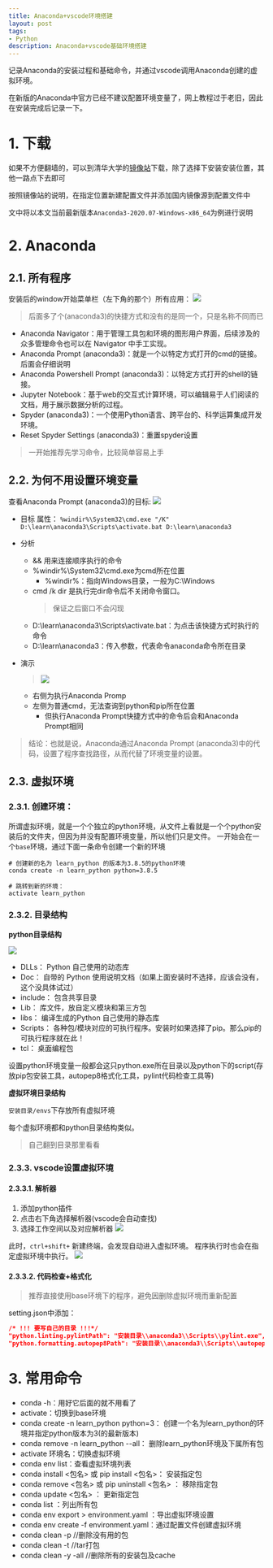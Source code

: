 ```yaml
---
title: Anaconda+vscode环境搭建
layout: post
tags:
- Python
description: Anaconda+vscode基础环境搭建
---
```


记录Anaconda的安装过程和基础命令，并通过vscode调用Anaconda创建的虚拟环境。

在新版的Anaconda中官方已经不建议配置环境变量了，网上教程过于老旧，因此在安装完成后记录一下。
<!-- more -->

# 1. 下载

如果不方便翻墙的，可以到清华大学的[镜像站](https://mirrors.tuna.tsinghua.edu.cn/help/anaconda/)下载，除了选择下安装安装位置，其他一路点下去即可

按照镜像站的说明，在指定位置新建配置文件并添加国内镜像源到配置文件中

文中将以本文当前最新版本`Anaconda3-2020.07-Windows-x86_64`为例进行说明


# 2. Anaconda

## 2.1. 所有程序

安装后的window开始菜单栏（左下角的那个）所有应用：
![](https://source.acexy.cn/view/XSuPIdz)

> 后面多了个(anaconda3)的快捷方式和没有的是同一个，只是名称不同而已

- Anaconda Navigator：用于管理工具包和环境的图形用户界面，后续涉及的众多管理命令也可以在 Navigator 中手工实现。
- Anaconda Prompt (anaconda3)：就是一个以特定方式打开的cmd的链接。后面会仔细说明
- Anaconda Powershell Prompt (anaconda3)：以特定方式打开的shell的链接。
- Jupyter Notebook：基于web的交互式计算环境，可以编辑易于人们阅读的文档，用于展示数据分析的过程。
- Spyder (anaconda3)：一个使用Python语言、跨平台的、科学运算集成开发环境。
- Reset Spyder Settings (anaconda3)：重置spyder设置

> 一开始推荐先学习命令，比较简单容易上手

## 2.2. 为何不用设置环境变量

查看Anaconda Prompt (anaconda3)的目标:
![](https://source.acexy.cn/view/XSuPIqA)

- 目标 属性： `%windir%\System32\cmd.exe "/K" D:\learn\anaconda3\Scripts\activate.bat D:\learn\anaconda3`
- 分析
    - && 用来连接顺序执行的命令
    - %windir%\System32\cmd.exe为cmd所在位置
        - %windir%：指向Windows目录，一般为C:\Windows
    - cmd /k dir 是执行完dir命令后不关闭命令窗口。 
        > 保证之后窗口不会闪现
    - D:\learn\anaconda3\Scripts\activate.bat：为点击该快捷方式时执行的命令
    - D:\learn\anaconda3：传入参数，代表命令anaconda命令所在目录

- 演示
    > ![](https://source.acexy.cn/view/XSuPI2c)
    - 右侧为执行Anaconda Promp
    - 左侧为普通cmd，无法查询到python和pip所在位置
        - 但执行Anaconda Prompt快捷方式中的命令后会和Anaconda Prompt相同

> 结论：也就是说，Anaconda通过Anaconda Prompt (anaconda3)中的代码，设置了程序查找路径，从而代替了环境变量的设置。

## 2.3. 虚拟环境

### 2.3.1. 创建环境：

所谓虚拟环境，就是一个个独立的python环境，从文件上看就是一个个python安装后的文件夹，但因为并没有配置环境变量，所以他们只是文件。
一开始会在一个`base`环境，通过下面一条命令创建一个新的环境
```
# 创建新的名为 learn_python 的版本为3.8.5的python环境
conda create -n learn_python python=3.8.5

# 跳转到新的环境：
activate learn_python
```

### 2.3.2. 目录结构

**python目录结构**

![](https://source.acexy.cn/view/XSuPJBx)

- DLLs： Python 自己使用的动态库
- Doc： 自带的 Python 使用说明文档（如果上面安装时不选择，应该会没有，这个没具体试过）
- include： 包含共享目录
- Lib： 库文件，放自定义模块和第三方包
- libs： 编译生成的Python 自己使用的静态库
- Scripts： 各种包/模块对应的可执行程序。安装时如果选择了pip。那么pip的可执行程序就在此！
- tcl： 桌面编程包

设置python环境变量一般都会这只python.exe所在目录以及python下的script(存放pip包安装工具，autopep8格式化工具，pylint代码检查工具等)

**虚拟环境目录结构**

`安装目录/envs`下存放所有虚拟环境

每个虚拟环境都和python目录结构类似。
> 自己翻到目录那里看看

### 2.3.3. vscode设置虚拟环境

#### 2.3.3.1. 解析器

1. 添加python插件
2. 点击右下角选择解析器(vscode会自动查找)
3. 选择工作空间以及对应解析器
![](https://source.acexy.cn/view/XSuPJNp)

此时，`ctrl+shift+` 新建终端，会发现自动进入虚拟环境。
程序执行时也会在指定虚拟环境中执行。
![](https://source.acexy.cn/view/XSuPJru)


#### 2.3.3.2. 代码检查+格式化

> 推荐直接使用base环境下的程序，避免因删除虚拟环境而重新配置

setting.json中添加：
```json
/* !!! 要写自己的目录 !!!*/
"python.linting.pylintPath": "安装目录\\anaconda3\\Scripts\\pylint.exe",
"python.formatting.autopep8Path": "安装目录\\anaconda3\\Scripts\\autopep8.exe"
```
# 3. 常用命令

- conda -h：用好它后面的就不用看了
- activate：切换到base环境
- conda create -n learn_python python=3： 创建一个名为learn_python的环境并指定python版本为3(的最新版本)
- conda remove -n learn_python --all： 删除learn_python环境及下属所有包
- activate 环境名：切换虚拟环境
- conda env list：查看虚拟环境列表
- conda install <包名> 或 pip install <包名>： 安装指定包
- conda remove <包名> 或 pip uninstall <包名> ： 移除指定包
- conda update <包名> ： 更新指定包
- conda list ：列出所有包
- conda env export > environment.yaml ：导出虚拟环境设置
- conda env create -f environment.yaml：通过配置文件创建虚拟环境
- conda clean -p      //删除没有用的包
- conda clean -t      //tar打包
- conda clean -y -all //删除所有的安装包及cache
